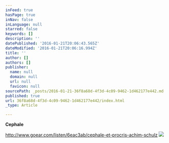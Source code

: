 ```yaml
---
inFeed: true
hasPage: true
inNav: false
inLanguage: null
starred: false
keywords: []
description: ''
datePublished: '2016-01-21T20:06:43.565Z'
dateModified: '2016-01-21T20:06:16.994Z'
title: ''
author: []
authors: []
publisher:
  name: null
  domain: null
  url: null
  favicon: null
sourcePath: _posts/2016-01-21-36f8a68d-4f3d-4c09-9462-1d462177e442.md
published: true
url: 36f8a68d-4f3d-4c09-9462-1d462177e442/index.html
_type: Article

---
```

**Cephale**

http://www.goear.com/listen/6eac3ab/cephale-et-procris-achim-schulz
![](https://the-grid-user-content.s3-us-west-2.amazonaws.com/844f2c1d-a7da-4c89-a556-ddb6c93b78c8.jpg)